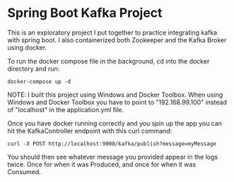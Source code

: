# Spring Boot Kafka Project

This is an exploratory project I put together to practice integrating kafka with spring boot. I also containerized both Zookeeper and the Kafka Broker using docker.

To run the docker compose file in the background, cd into the docker directory and run:

```
docker-compose up -d
```

NOTE: I built this project using Windows and Docker Toolbox. When using Windows and Docker Toolbox you have to point to "192.168.99.100" instead of "localhost" in the application.yml file.

Once you have docker running correctly and you spin up the app you can hit the KafkaController endpoint with this curl command:

```
curl -X POST http://localhost:9000/kafka/publish?message=myMessage
```

You should then see whatever message you provided appear in the logs twice. Once for when it was Produced, and once for when it was Consumed.
